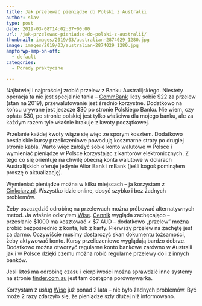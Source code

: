 ```yaml
---
title: Jak przelewać pieniądze do Polski z Australii
author: slav
type: post
date: 2019-03-08T14:02:37+00:00
url: /jak-przelewac-pieniadze-do-polski-z-australii/
thumbnail: images/2019/03/australian-2874029_1280.jpg
image: images/2019/03/australian-2874029_1280.jpg
ampforwp-amp-on-off:
  - default
categories:
  - Porady praktyczne

---
```

Najłatwiej i najprościej zrobić przelew z Banku Australijskiego. Niestety operacja ta nie jest specjalnie tania &#8211; [CommBank](https://www.commbank.com.au/personal/international/transfer-money/fees-and-charges.html) liczy sobie $22 za przelew (stan na 2019), przewalutowanie jest średnio korzystne. Dodatkowo na końcu urywane jest jeszcze $30 po stronie Polskiego Banku. Nie wiem, czy opłata $30, po stronie polskiej jest tylko właściwa dla mojego banku, ale za każdym razem tyle właśnie brakuje z kwoty początkowej. 

<!--more-->

Przelanie każdej kwoty wiąże się więc ze sporym kosztem. Dodatkowo bestialskie kursy przeliczeniowe powodują koszmarne straty po drugiej stronie kabla. Warto więc założyć sobie konto walutowe w Polsce i wymieniać pieniądze w Polsce korzystając z kantorów elektronicznych. Z tego co się orientuje na chwilę obecną konta walutowe w dolarach Australijskich oferuje jedynie Alior Bank i mBank (jeśli kogoś pominąłem proszę o aktualizację). 

Wymieniać pieniądze można w kilku miejscach &#8211; ja korzystam z [Cinkciarz.pl](https://cinkciarz.pl). Wszystko idzie online, dosyć szybko i bez żadnych problemów.

Żeby oszczędzić odrobinę na przelewach można próbować alternatywnych metod. Ja właśnie odkryłem [Wise][1]. [Cennik][2] wygląda zachęcająco &#8211; przesłanie $1000 ma kosztować < $7 AUD &#8211; dodatkowo &#8222;przelew&#8221; można zrobić bezpośrednio z konta, lub z karty. Pierwszy przelew na zachętę jest za darmo. Oczywiście musimy dostarczyć skan dokumentu tożsamości, żeby aktywować konto. Kursy przeliczeniowe wyglądają bardzo dobrze. Dodatkowo można otworzyć regularne konto bankowe zarówno w Australii jak i w Polsce dzięki czemu można robić regularne przelewy do i z innych banków. 

Jeśli ktoś ma odrobinę czasu i cierpliwości można sprawdzić inne systemy na stronie [finder.com.au](https://www.finder.com.au/international-money-transfers) jest tam dostępna porównywarka.



Korzystam z usług [Wise][1] już ponad 2 lata &#8211; nie było żadnych problemów. Być może 2 razy zdarzyło się, że pieniądze szły dłużej niż informowano.

 [1]: https://wise.com/invite/u/slawomirj36
 [2]: https://transferwise.com/pricing/aud-to-pln